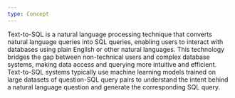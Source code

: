 ```yaml
---
type: Concept
---
```


Text-to-SQL is a natural language processing technique that converts natural language queries into SQL queries, enabling users to interact with databases using plain English or other natural languages. This technology bridges the gap between non-technical users and complex database systems, making data access and querying more intuitive and efficient. Text-to-SQL systems typically use machine learning models trained on large datasets of question-SQL query pairs to understand the intent behind a natural language question and generate the corresponding SQL query.